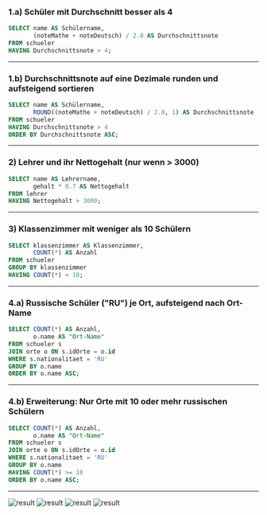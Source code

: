 
### 1.a) Schüler mit Durchschnitt besser als 4

```sql
SELECT name AS Schülername, 
       (noteMathe + noteDeutsch) / 2.0 AS Durchschnittsnote
FROM schueler
HAVING Durchschnittsnote > 4;
```

---

### 1.b) Durchschnittsnote auf eine Dezimale runden und aufsteigend sortieren

```sql
SELECT name AS Schülername, 
       ROUND((noteMathe + noteDeutsch) / 2.0, 1) AS Durchschnittsnote
FROM schueler
HAVING Durchschnittsnote > 4
ORDER BY Durchschnittsnote ASC;
```

---

### 2) Lehrer und ihr Nettogehalt (nur wenn > 3000)

```sql
SELECT name AS Lehrername, 
       gehalt * 0.7 AS Nettogehalt
FROM lehrer
HAVING Nettogehalt > 3000;
```

---

### 3) Klassenzimmer mit weniger als 10 Schülern

```sql
SELECT klassenzimmer AS Klassenzimmer, 
       COUNT(*) AS Anzahl
FROM schueler
GROUP BY klassenzimmer
HAVING COUNT(*) < 10;
```

---

### 4.a) Russische Schüler ("RU") je Ort, aufsteigend nach Ort-Name

```sql
SELECT COUNT(*) AS Anzahl, 
       o.name AS "Ort-Name"
FROM schueler s
JOIN orte o ON s.idOrte = o.id
WHERE s.nationalitaet = 'RU'
GROUP BY o.name
ORDER BY o.name ASC;
```

---

### 4.b) Erweiterung: Nur Orte mit 10 oder mehr russischen Schülern

```sql
SELECT COUNT(*) AS Anzahl, 
       o.name AS "Ort-Name"
FROM schueler s
JOIN orte o ON s.idOrte = o.id
WHERE s.nationalitaet = 'RU'
GROUP BY o.name
HAVING COUNT(*) >= 10
ORDER BY o.name ASC;
```
---
![result](integrität_pic/having1.jpg)
![result](integrität_pic/having2.jpg)
![result](integrität_pic/having3.jpg)
![result](integrität_pic/having4.jpg)
